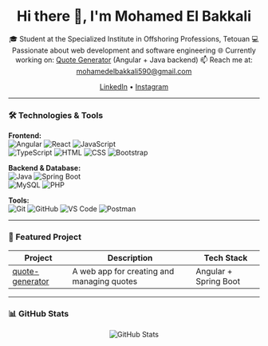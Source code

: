 <h1 align="center">Hi there 👋, I'm Mohamed El Bakkali</h1>

<p align="center">
🎓 Student at the Specialized Institute in Offshoring Professions, Tetouan  
💻 Passionate about web development and software engineering  
🌐 Currently working on: <a href="https://github.com/MOHAMED-ELBAKKALI/quote-generator-full">Quote Generator</a> (Angular + Java backend)  
📫 Reach me at: <a href="mailto:mohamedelbakkali590@gmail.com">mohamedelbakkali590@gmail.com</a>  
</p>

<p align="center">
  <a href="https://www.linkedin.com/in/mohamed-el-bakkali-26a261348">LinkedIn</a> •
  <a href="https://www.instagram.com/mohamed.elbakkali_">Instagram</a>
</p>

---

### 🛠️ Technologies & Tools

**Frontend:**  
![Angular](https://img.shields.io/badge/-Angular-DD0031?style=flat&logo=angular&logoColor=white) 
![React](https://img.shields.io/badge/-React-20232A?style=flat&logo=react&logoColor=61DAFB) 
![JavaScript](https://img.shields.io/badge/-JavaScript-F7DF1E?style=flat&logo=javascript&logoColor=black)  
![TypeScript](https://img.shields.io/badge/-TypeScript-3178C6?style=flat&logo=typescript&logoColor=white) 
![HTML](https://img.shields.io/badge/-HTML5-E34F26?style=flat&logo=html5&logoColor=white) 
![CSS](https://img.shields.io/badge/-CSS3-1572B6?style=flat&logo=css3&logoColor=white) 
![Bootstrap](https://img.shields.io/badge/-Bootstrap-563D7C?style=flat&logo=bootstrap&logoColor=white)

**Backend & Database:**  
![Java](https://img.shields.io/badge/-Java-007396?style=flat&logo=java&logoColor=white) 
![Spring Boot](https://img.shields.io/badge/-SpringBoot-6DB33F?style=flat&logo=spring-boot&logoColor=white)  
![MySQL](https://img.shields.io/badge/-MySQL-4479A1?style=flat&logo=mysql&logoColor=white) 
![PHP](https://img.shields.io/badge/-PHP-777BB4?style=flat&logo=php&logoColor=white)  


**Tools:**  
![Git](https://img.shields.io/badge/-Git-F05032?style=flat&logo=git&logoColor=white) 
![GitHub](https://img.shields.io/badge/-GitHub-181717?style=flat&logo=github&logoColor=white) 
![VS Code](https://img.shields.io/badge/-VS%20Code-007ACC?style=flat&logo=visual-studio-code&logoColor=white) 
![Postman](https://img.shields.io/badge/-Postman-FF6C37?style=flat&logo=postman&logoColor=white)

---

### 🚀 Featured Project

| Project | Description | Tech Stack |
|--------|-------------|------------|
| [quote-generator](https://github.com/MOHAMED-ELBAKKALI/quote-generator-full) | A web app for creating and managing quotes | Angular + Spring Boot |

---

### 📊 GitHub Stats

<p align="center">
  <img src="https://github-readme-stats.vercel.app/api?username=MOHAMED-ELBAKKALI&show_icons=true&theme=tokyonight" alt="GitHub Stats" />
</p>
